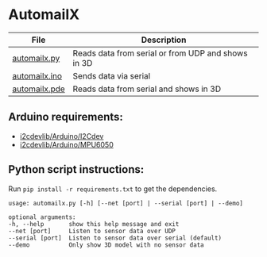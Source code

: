 # AutomailX

| File                             | Description                                        |
|----------------------------------|----------------------------------------------------|
| [automailx.py](automailx.py)     | Reads data from serial or from UDP and shows in 3D |
| [automailx.ino](automailx.ino)   | Sends data via serial                              |
| [automailx.pde](automailx.pde)   | Reads data from serial and shows in 3D             |

## Arduino requirements:
* [i2cdevlib/Arduino/I2Cdev](https://github.com/jrowberg/i2cdevlib/tree/6dd5e46eb66539ac3be3f8f8e1b06c7b0373f3cc/Arduino/I2Cdev)
* [i2cdevlib/Arduino/MPU6050](https://github.com/jrowberg/i2cdevlib/tree/6dd5e46eb66539ac3be3f8f8e1b06c7b0373f3cc/Arduino/MPU6050)

## Python script instructions:
Run `pip install -r requirements.txt` to get the dependencies.

    usage: automailx.py [-h] [--net [port] | --serial [port] | --demo]

    optional arguments:
    -h, --help       show this help message and exit
    --net [port]     Listen to sensor data over UDP
    --serial [port]  Listen to sensor data over serial (default)
    --demo           Only show 3D model with no sensor data
